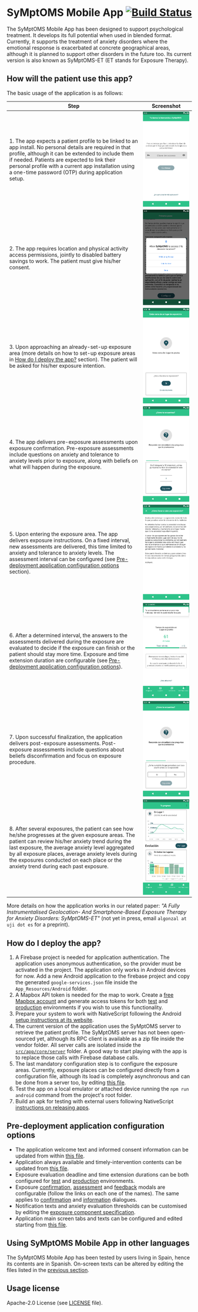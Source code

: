 # SyMptOMS Mobile App [![Build Status](https://dev.azure.com/GeoTecINIT/SyMptOMS/_apis/build/status/GeoTecINIT.symptoms-mobile-app?branchName=develop)](https://dev.azure.com/GeoTecINIT/SyMptOMS/_build/latest?definitionId=4&branchName=develop)

The SyMptOMS Mobile App has been designed to support psychological treatment. It develops its full potential when used in blended format. Currently, it supports the treatment of anxiety disorders where the emotional response is exacerbated at concrete geographical areas, although it is planned to support other disorders in the future too. Its current version is also known as SyMptOMS-ET (ET stands for Exposure Therapy).

## How will the patient use this app?

The basic usage of the application is as follows:

| Step                                                                                                                                                                                                                                                                                                                                                         | Screenshot                                                                                                                                                                                                                                                                                                                                         |
|--------------------------------------------------------------------------------------------------------------------------------------------------------------------------------------------------------------------------------------------------------------------------------------------------------------------------------------------------------------|----------------------------------------------------------------------------------------------------------------------------------------------------------------------------------------------------------------------------------------------------------------------------------------------------------------------------------------------------|
| 1. The app expects a patient profile to be linked to an app install. No personal details are required in that profile, although it can be extended to include them if needed. Patients are expected to link their personal profile with a current app installation using a one-time password (OTP) during application setup.                                 | ![After first install, the patient must provide an OTP for the app to obtain his/her patient profile data](docs/figures/profile-link.png "Application setup screen")                                                                                                                                                                               |
| 2. The app requires location and physical activity access permissions, jointly to disabled battery savings to work. The patient must give his/her consent.                                                                                                                                                                                                   | ![The application needs this permission to work](docs/figures/permission-request.png "Application requesting location access permission")                                                                                                                                                                                                          |
| 3. Upon approaching an already-set-up exposure area (more details on how to set-up exposure areas in [How do I deploy the app?](#how-do-i-deploy-the-app) section). The patient will be asked for his/her exposure intention.                                                                                                                                | ![The patient can express his/her will to conduct an exposure](docs/figures/confirm-exposure-intention.png "The patient must confirm his/her exposure intention before conducting an exposure")                                                                                                                                                    |
| 4. The app delivers pre-exposure assessments upon exposure confirmation. Pre-exposure assessments include questions on anxiety and tolerance to anxiety levels prior to exposure, along with beliefs on what will happen during the exposure.                                                                                                                | ![The patient will be asked for the current anxiety and tolerance to anxiety levels, along with beliefs on what will happen during the exposure](docs/figures/baseline-assessment.png "Baseline assessment question delivered during the pre-exposure procedure")                                                                                  |
| 5. Upon entering the exposure area. The app delivers exposure instructions. On a fixed interval, new assessments are delivered, this time limited to anxiety and tolerance to anxiety levels. The assessment interval can be configured (see [Pre-deployment application configuration options](#pre-deployment-application-configuration-options) section). | ![The instructions include acting guidelines on how to conduct the exposure](docs/figures/exposure-instructions.png "Instructions delivered to the patient on exposure start")                                                                                                                                                                     |
| 6. After a determined interval, the answers to the assessments delivered during the exposure are evaluated to decide if the exposure can finish or the patient should stay more time. Exposure and time extension duration are configurable (see [Pre-deployment application configuration options](#pre-deployment-application-configuration-options)).     | ![The application can grant certain time extensions based on current patient condition](docs/figures/time-extension.png "Example of time extension granted by the app")                                                                                                                                                                            |
| 7. Upon successful finalization, the application delivers post-exposure assessments. Post-exposure assessments include questions about beliefs disconfirmation and focus on exposure procedure.                                                                                                                                                              | ![Post-exposure assessments include questions about beliefs disconfirmation and focus on exposure procedure](docs/figures/post-exposure.png "The application delivers post-exposure assessments upon successful finalization")                                                                                                                     |
| 8. After several exposures, the patient can see how he/she progresses at the given exposure areas. The patient can review his/her anxiety trend during the last exposure, the average anxiety level aggregated by all exposure places, average anxiety levels during the exposures conducted on each place or the anxiety trend during each past exposure.   | ![The patient can review his/her anxiety trend during the last exposure, the average anxiety level aggregated by all exposure places, per place or the anxiety trend during each past exposure](docs/figures/graphical-feedback.png "The application shows graphical feedback to the patient after successfully completing one or more exposures") |

More details on how the application works in our related paper: _"A Fully Instrumentalised Geolocation- And Smartphone-Based Exposure Therapy for Anxiety Disorders: SyMptOMS-ET"_ (not yet in press, email `algonzal at uji dot es` for a preprint).

## How do I deploy the app?

1. A Firebase project is needed for application authentication. The application uses anonymous authentication, so the provider must be activated in the project. The application only works in Android devices for now. Add a new Android application to the firebase project and copy the generated `google-services.json` file inside the `App_Resources/Android` folder.
2. A Mapbox API token is needed for the map to work. Create a [free Mapbox account](https://account.mapbox.com/auth/signup/) and generate access tokens for both [test](src/environments/environment.tst.ts) and [production](src/environments/environment.prod.ts) environments if you wish to use this functionality.
3. Prepare your system to work with NativeScript following the Android [setup instructions at its website](https://docs.nativescript.org/environment-setup.html).
4. The current version of the application uses the SyMptOMS server to retrieve the patient profile. The SyMptOMS server has not been open-sourced yet, although its RPC client is available as a zip file inside the vendor folder. All server calls are isolated inside the [`src/app/core/server`](src/app/core/server) folder. A good way to start playing with the app is to replace those calls with Firebase database calls.
5. The last mandatory configuration step is to configure the exposure areas. Currently, exposure places can be configured directly from a configuration file, although its load is completely asynchronous and can be done from a server too, by editing [this file](src/app/core/framework/aois.ts).
6. Test the app on a local emulator or attached device running the `npm run android` command from the project's root folder.
7. Build an apk for testing with external users following NativeScript [instructions on releasing apps](https://docs.nativescript.org/releasing.html).

## Pre-deployment application configuration options

- The application welcome text and informed consent information can be updated from within [this file](src/app/views/welcome/tutorial/tutorial.component.html).
- Application always available and timely-intervention contents can be updated from [this file](src/app/views/treatment-content.service.ts).
- Exposure evaluation deadline and time extension durations can be both configured for [test](src/environments/environment.tst.ts) and [production](src/environments/environment.prod.ts) environments.
- Exposure [confirmation](src/app/core/modals/confirm/modals.ts), [assessment](src/app/core/modals/questions/modals.ts) and [feedback](src/app/core/modals/feedback/modals.ts) modals are configurable (follow the links on each one of the names). The same applies to [confirmation](src/app/core/dialogs/confirm/dialogs.ts) and [information](src/app/core/dialogs/info/dialogs.ts) dialogues.
- Notification texts and anxiety evaluation thresholds can be customised by editing the [exposure component specification](src/app/tasks/graph.ts).
- Application main screen tabs and texts can be configured and edited starting from [this file](src/app/views/main/main.component.html).

## Using SyMptOMS Mobile App in other languages

The SyMptOMS Mobile App has been tested by users living in Spain, hence its contents are in Spanish. On-screen texts can be altered by editing the files listed in the [previous section](#pre-deployment-application-configuration-options).

## Usage license

Apache-2.0 License (see [LICENSE](LICENSE) file).
